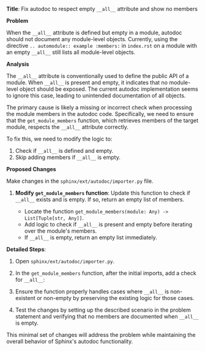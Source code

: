 **Title**: Fix autodoc to respect empty `__all__` attribute and show no members

**Problem**

When the `__all__` attribute is defined but empty in a module, autodoc should not document any module-level objects. Currently, using the directive `.. automodule:: example :members:` in `index.rst` on a module with an empty `__all__` still lists all module-level objects.

**Analysis**

The `__all__` attribute is conventionally used to define the public API of a module. When `__all__` is present and empty, it indicates that no module-level object should be exposed. The current autodoc implementation seems to ignore this case, leading to unintended documentation of all objects.

The primary cause is likely a missing or incorrect check when processing the module members in the autodoc code. Specifically, we need to ensure that the `get_module_members` function, which retrieves members of the target module, respects the `__all__` attribute correctly.

To fix this, we need to modify the logic to:
1. Check if `__all__` is defined and empty.
2. Skip adding members if `__all__` is empty.

**Proposed Changes**

Make changes in the `sphinx/ext/autodoc/importer.py` file.

1. **Modify `get_module_members` function**:
   Update this function to check if `__all__` exists and is empty. If so, return an empty list of members.

   - Locate the function `get_module_members(module: Any) -> List[Tuple[str, Any]]`.
   - Add logic to check if `__all__` is present and empty before iterating over the module's members.
   - If `__all__` is empty, return an empty list immediately.

**Detailed Steps**:

1. Open `sphinx/ext/autodoc/importer.py`.
2. In the `get_module_members` function, after the initial imports, add a check for `__all__`:
   
   
3. Ensure the function properly handles cases where `__all__` is non-existent or non-empty by preserving the existing logic for those cases.

4. Test the changes by setting up the described scenario in the problem statement and verifying that no members are documented when `__all__` is empty.

This minimal set of changes will address the problem while maintaining the overall behavior of Sphinx's autodoc functionality.